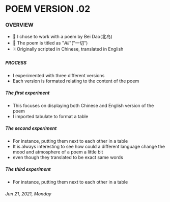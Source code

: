 
# POEM VERSION .02

### OVERVIEW

* 🎲 I chose to work with a poem by Bei Dao(北岛)
* 📜 The poem is titled as "*All*"("一切")
* 🀄️ Originally scripted in Chinese, translated in English

##### PROCESS
- I experimented with three different versions
- Each version is formated relating to the content of the poem

##### The first experiment
- This focuses on displaying both Chinese and English version of the poem
- I imported tabulate to format a table

##### The second experiment
- For instance, putting them next to each other in a table
- It is always interesting to see how could a different language change the mood and atmosphere of a poem a little bit
- even though they translated to be exact same words

##### The third experiment
- For instance, putting them next to each other in a table


###### *Jun 21, 2021, Monday*
